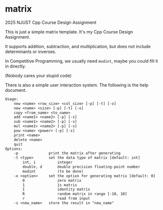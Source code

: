 # matrix
2025 NJUST Cpp Course Design Assignment

This is just a simple matrix template. It's my Cpp Course Design Assignment.

It supports addition, subtraction, and multiplication, but does not include determinants or inverses.

In Competitive Programming, we usually need `modint`, maybe you could fill it in directly.

(Nobody cares your stupid code)

There is also a simple user interaction system. The following is the help document.

```txt
Usage:
    new <name> <row_size> <col_size> [-p] [-t] [-o]
    new <name> <size> [-p] [-t] [-o]
    copy <from_name> <to_name>
    add <name1> <name2> [-p] [-s]
    sub <name1> <name2> [-p] [-s]
    mul <name1> <name2> [-p] [-s]
    pow <name> <power> [-p] [-s]
    print <name>
    delete <name>
    quit
Options:
    -p              print the matrix after generating
    -t <type>       set the data type of matrix [default: int]
        int, i          integer
        double, d       double precision floating-point number
        modint          (to be done)
    -o <option>     set the option for generating matrix [default: 0]
        0               zero matrix
        1               1s matrix
        I               identity matrix
        R               random matrix in range [-10, 10]
        r               read from input
    -s <new_name>   store the result in "new_name"

```

